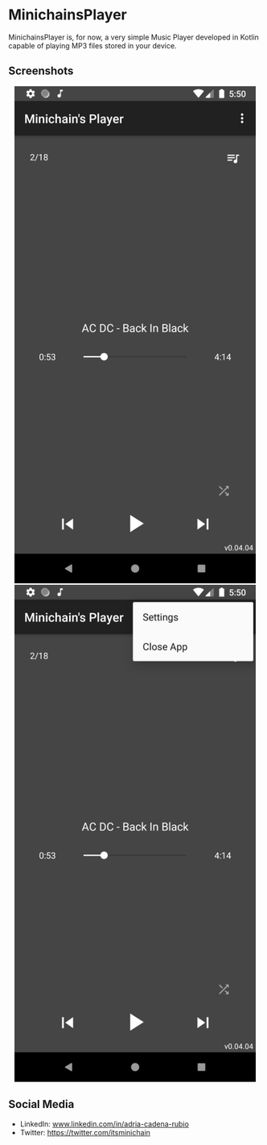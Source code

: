 # MinichainsPlayer

MinichainsPlayer is, for now, a very simple Music Player developed in Kotlin capable of playing MP3 files stored in your device.


## Screenshots
<p align="center">
  <img src="/screenshots/screenshot_01.png" width="480px"</img>
  <img src="/screenshots/screenshot_02.png" width="480px"</img>
</p>

## Social Media
- LinkedIn: www.linkedin.com/in/adria-cadena-rubio
- Twitter: https://twitter.com/itsminichain